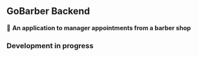 ## GoBarber Backend

:rocket: **An application to manager appointments from a barber shop**


### Development in progress
